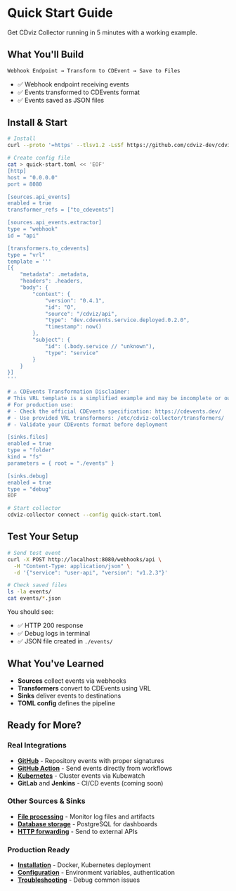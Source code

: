 # Quick Start Guide

Get CDviz Collector running in 5 minutes with a working example.

## What You'll Build

```txt
Webhook Endpoint → Transform to CDEvent → Save to Files
```

- ✅ Webhook endpoint receiving events
- ✅ Events transformed to CDEvents format
- ✅ Events saved as JSON files

## Install & Start

```bash
# Install
curl --proto '=https' --tlsv1.2 -LsSf https://github.com/cdviz-dev/cdviz-collector/releases/download/v0.6.4/cdviz-collector-installer.sh | sh

# Create config file
cat > quick-start.toml << 'EOF'
[http]
host = "0.0.0.0"
port = 8080

[sources.api_events]
enabled = true
transformer_refs = ["to_cdevents"]

[sources.api_events.extractor]
type = "webhook"
id = "api"

[transformers.to_cdevents]
type = "vrl"
template = '''
[{
    "metadata": .metadata,
    "headers": .headers,
    "body": {
        "context": {
            "version": "0.4.1",
            "id": "0",
            "source": "/cdviz/api",
            "type": "dev.cdevents.service.deployed.0.2.0",
            "timestamp": now()
        },
        "subject": {
            "id": (.body.service // "unknown"),
            "type": "service"
        }
    }
}]
'''

# ⚠️ CDEvents Transformation Disclaimer:
# This VRL template is a simplified example and may be incomplete or outdated.
# For production use:
# - Check the official CDEvents specification: https://cdevents.dev/
# - Use provided VRL transformers: /etc/cdviz-collector/transformers/
# - Validate your CDEvents format before deployment

[sinks.files]
enabled = true
type = "folder"
kind = "fs"
parameters = { root = "./events" }

[sinks.debug]
enabled = true
type = "debug"
EOF

# Start collector
cdviz-collector connect --config quick-start.toml
```

## Test Your Setup

```bash
# Send test event
curl -X POST http://localhost:8080/webhooks/api \
  -H "Content-Type: application/json" \
  -d '{"service": "user-api", "version": "v1.2.3"}'

# Check saved files
ls -la events/
cat events/*.json
```

You should see:

- ✅ HTTP 200 response
- ✅ Debug logs in terminal
- ✅ JSON file created in `./events/`

## What You've Learned

- **Sources** collect events via webhooks
- **Transformers** convert to CDEvents using VRL
- **Sinks** deliver events to destinations
- **TOML config** defines the pipeline

## Ready for More?

### Real Integrations

- **[GitHub](./integrations/github.md)** - Repository events with proper signatures
- **[GitHub Action](./integrations/github-action.md)** - Send events directly from workflows
- **[Kubernetes](./integrations/kubewatch.md)** - Cluster events via Kubewatch
- **GitLab** and **Jenkins** - CI/CD events (coming soon)

### Other Sources & Sinks

- **[File processing](./sources/opendal.md)** - Monitor log files and artifacts
- **[Database storage](./sinks/db.md)** - PostgreSQL for dashboards
- **[HTTP forwarding](./sinks/http.md)** - Send to external APIs

### Production Ready

- **[Installation](./install.md)** - Docker, Kubernetes deployment
- **[Configuration](./configuration.md)** - Environment variables, authentication
- **[Troubleshooting](./troubleshooting.md)** - Debug common issues
